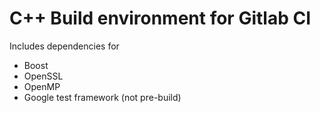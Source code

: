# C++ Build environment for Gitlab CI

Includes dependencies for
 - Boost
 - OpenSSL
 - OpenMP
 - Google test framework (not pre-build)

